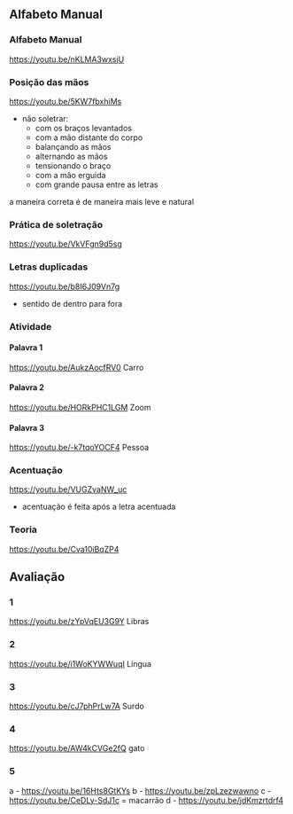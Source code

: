 ## Alfabeto Manual


### Alfabeto Manual
https://youtu.be/nKLMA3wxsjU


### Posição das mãos
https://youtu.be/5KW7fbxhiMs

- não soletrar:
    - com os braços levantados
    - com a mão distante do corpo
    - balançando as mãos
    - alternando as mãos
    - tensionando o braço
    - com a mão erguida
    - com grande pausa entre as letras

a maneira correta é de maneira mais leve e natural

### Prática de soletração
https://youtu.be/VkVFgn9d5sg


### Letras duplicadas
https://youtu.be/b8I6J09Vn7g

- sentido de dentro para fora

### Atividade
#### Palavra 1
https://youtu.be/AukzAocfRV0
Carro

#### Palavra 2
https://youtu.be/HORkPHC1LGM
Zoom

#### Palavra 3
https://youtu.be/-k7tqoYOCF4
Pessoa


### Acentuação
https://youtu.be/VUGZvaNW_uc

- acentuação é feita após a letra acentuada

### Teoria
https://youtu.be/Cva10iBqZP4




## Avaliação
### 1
https://youtu.be/zYpVqEU3G9Y
Libras

### 2
https://youtu.be/i1WoKYWWuqI
Língua

### 3
https://youtu.be/cJ7phPrLw7A
Surdo

### 4
https://youtu.be/AW4kCVGe2fQ
gato

### 5
a - https://youtu.be/16Hts8GtKYs
b - https://youtu.be/zpLzezwawno
c - https://youtu.be/CeDLy-SdJ1c  = macarrão
d - https://youtu.be/jdKmzrtdrf4